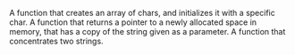 A function that creates an array of chars, and initializes it with a specific char.
A function that returns a pointer to a newly allocated space in memory, that has a copy of the string given as a parameter.
A function that concentrates two strings.
